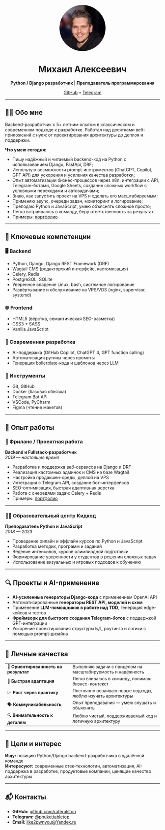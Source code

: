 <!-- Фото-карточка -->
<p align="center">
  <img src="personal_photo.jpg" width="150" alt="Михаил Алексеевич — Python-разработчик" style="border-radius: 50%">
</p>

<h1 align="center">Михаил Алексеевич</h1>

<p align="center">
  <b>Python / Django разработчик | Преподаватель программирования</b>  
</p>

<p align="center">
  <a href="https://github.com/raferalston">GitHub</a> • 
  <a href="https://t.me/phukettabletop">Telegram</a>  
</p>

---

## 🧑‍💻 Обо мне

Backend-разработчик с 5+ летним опытом в классическом и современном подходе к разработке. Работал над десятками веб-приложений с нуля: от проектирования архитектуры до деплоя и поддержки. 

**Что умею сегодня:**
- Пишу надёжный и читаемый backend-код на Python с использованием Django, FastApi, DRF;
- Использую возможности prompt-инструментов (ChatGPT, Copilot, GPT API) для ускорения и усиления качества разработки;
- Опыт автоматизации бизнес-процессов через n8n: интеграции с API, Telegram-ботами, Google Sheets, создание сложных workflow с условными переходами и автозадачами;
- Знаю, как запустить проект на VPS и сделать его масштабируемым;
- Применяю async, очереди задач, мониторинг и логирование;
- Преподаю Python и JavaScript, умею объяснять сложное просто;
- Легко встраиваюсь в команду, беру ответственность за результат.
- Примеры: [портфолио](https://github.com/raferalston/portfolio)
 
---

## 📌 Ключевые компетенции

### 🖥 Backend
- Python, Django, Django REST Framework (DRF)
- Wagtail CMS (редакторский интерфейс, кастомизация)
- Celery, Redis
- PostgreSQL, SQLite
- Уверенное владение Linux, bash, системное логирование
- Развёртывание и обслуживание на VPS/VDS (nginx, supervisor, systemd)

### 🌐 Frontend
- HTML5 (вёрстка, семантическая SEO-разметка)
- CSS3 + SASS
- Vanilla JavaScript

### 🤖 Современная разработка
- AI-поддержка (GitHub Copilot, ChatGPT 4, GPT function calling)
- Автоматизация рутины через промпты
- Генерация boilerplate-кода и шаблонов через LLM

### 🔧 Инструменты
- Git, GitHub
- Docker (базовая обвязка)
- Telegram Bot API
- VSCode, PyCharm
- Figma (чтение макетов)

---

## 💼 Опыт работы

### 🎯 Фриланс / Проектная работа  
**Backend и Fullstack-разработчик**  
*2019 — настоящее время*  

- Разработка и поддержка веб-сервисов на Django и DRF  
- Реализация кастомных админок и CMS на базе Wagtail  
- Настройка продакшен-среды, деплой на VPS  
- Интеграция с Telegram API, создание бот-интерфейсов  
- SEO-оптимизация, быстрая адаптивная верстка  
- Работа с очередями задач: Celery + Redis  
- Примеры: [портфолио](https://github.com/raferalston/portfolio)

---

### 👨‍🏫 Образовательный центр **Кидкод**  
**Преподаватель Python и JavaScript**  
*2018 — 2023*  

- Проведение онлайн и оффлайн курсов по Python и JavaScript  
- Разработка методик, программ и заданий  
- Ведение интенсивов, курсов олимпиадной подготовки  
- Формирование уверенности у студентов в решении сложных задач  
- Использование визуальных и игровых подходов к обучению

---

## 🔍 Проекты и AI-применение

- **AI-усиленные генераторы Django-кода** с применением OpenAI API  
- Автоматизированные **генераторы REST API, моделей и схем**  
- Применение **LLM-помощников в работе над TDD**, генерация edge-кейсов и тестов  
- **Фреймворк для быстрого создания Telegram-ботов** с поддержкой GPT-интеграции  
- Ускорение проектирования структуры БД, роутинга и логики с помощью prompt-дизайна

---

<h2>🧠 Личные качества</h2>

<table>
  <tbody>
    <tr>
      <td>🎯 <strong>Ориентированность на результат</strong></td>
      <td>Выполняю задачи с прицелом на масштабируемость и надёжность</td>
    </tr>
    <tr>
      <td>🧩 <strong>Быстрая адаптация</strong></td>
      <td>Легко вливаюсь в команду, понимаю бизнес-контекст</td>
    </tr>
    <tr>
      <td>📈 <strong>Рост через практику</strong></td>
      <td>Постоянно осваиваю новые подходы, люблю изучать архитектуры</td>
    </tr>
    <tr>
      <td>🗣 <strong>Коммуникабельность</strong></td>
      <td>Опыт преподавания — умею слушать и объяснять</td>
    </tr>
    <tr>
      <td>🔍 <strong>Внимательность к деталям</strong></td>
      <td>Люблю чистый, поддерживаемый код и логичную архитектуру</td>
    </tr>
  </tbody>
</table>


---

## 🚀 Цели и интерес

**Ищу:** позицию Python/Django backend-разработчика в удалённой команде  
**Интересуют:** современные стек-технологии, автоматизация, AI-поддержка в разработке, продуктовые компании, ценящие качество архитектуры

---

## 📬 Контакты

- **GitHub:** [github.com/raferalston](https://github.com/raferalston)  
- **Telegram:** [@phukettabletop](https://t.me/phukettabletop)  
- **Email:** like2pwnyou@Yandex.ru
